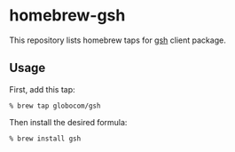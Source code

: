 # homebrew-gsh

This repository lists homebrew taps for [gsh](https://github.com/globocom/gsh) client package.

## Usage

First, add this tap:

```
% brew tap globocom/gsh
```

Then install the desired formula:

```
% brew install gsh
```